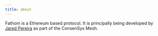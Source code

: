 ```yaml
---
title: about
---
```


Fathom is a Ethereum based protocol. It is principally being developed by [Jared Pereira](http://otlw.co) as part of the ConsenSys Mesh.
